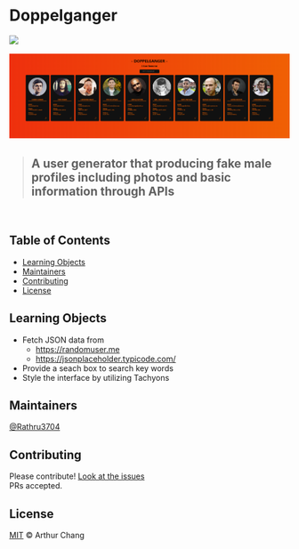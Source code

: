 
# Doppelganger

![](https://img.shields.io/badge/language-React-61DBFB.svg)

![](./public/doppelganger_screenshot.png)

> ## A user generator that producing fake male profiles including photos and basic information through APIs
<br />

## Table of Contents

- [Learning Objects](#learning-objects)
- [Maintainers](#maintainers)
- [Contributing](#contributing)
- [License](#license)

## Learning Objects
* Fetch JSON data from
    * https://randomuser.me
    * https://jsonplaceholder.typicode.com/
* Provide a seach box to search key words
* Style the interface by utilizing Tachyons

## Maintainers

[@Rathru3704](https://github.com/Rathru3704)

## Contributing

Please contribute! [Look at the issues](https://github.com/Rathru3704/issues)<br />
PRs accepted.

## License

[MIT](LICENSE) © Arthur Chang